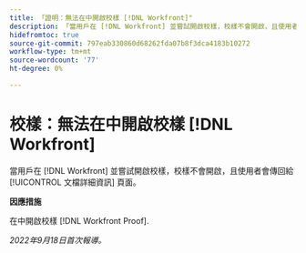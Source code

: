 ```yaml
---
title: 「證明：無法在中開啟校樣 [!DNL Workfront]"
description: 「當用戶在 [!DNL Workfront] 並嘗試開啟校樣，校樣不會開啟，且使用者會傳回給 [!UICONTROL 文檔詳細資訊] 頁面。」
hidefromtoc: true
source-git-commit: 797eab330860d68262fda07b8f3dca4183b10272
workflow-type: tm+mt
source-wordcount: '77'
ht-degree: 0%

---
```



# 校樣：無法在中開啟校樣 [!DNL Workfront]

<!--This article is linked from the WF TOC and the WFP TOC-->

當用戶在 [!DNL Workfront] 並嘗試開啟校樣，校樣不會開啟，且使用者會傳回給 [!UICONTROL 文檔詳細資訊] 頁面。

**因應措施**

在中開啟校樣 [!DNL Workfront Proof].

_2022年9月18日首次報導。_

